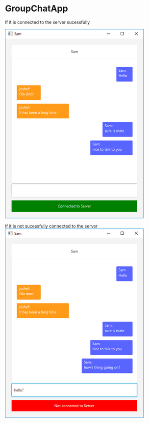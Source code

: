 # GroupChatApp

If it is connected  to the server sucessfully

![Alt text](https://github.com/eternalfroast/GroupChatApp/blob/master/11.png?raw=true "Title")

If it is not sucessfully connected to the server
![Alt text](https://github.com/eternalfroast/GroupChatApp/blob/master/12.png?raw=true "Title")
